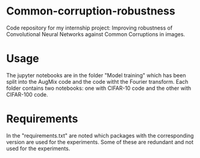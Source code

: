 # Common-corruption-robustness

Code repository for my internship project: Improving robustness of Convolutional Neural Networks against Common Corruptions in images.

# Usage

The jupyter notebooks are in the folder "Model training" which has been split into the AugMix code and the code witht the Fourier transform. Each folder contains two notebooks: one with CIFAR-10 code and the other with CIFAR-100 code.

# Requirements

In the "requirements.txt" are noted which packages with the corresponding version are used for the experiments. Some of these are redundant and not used for the experiments.
